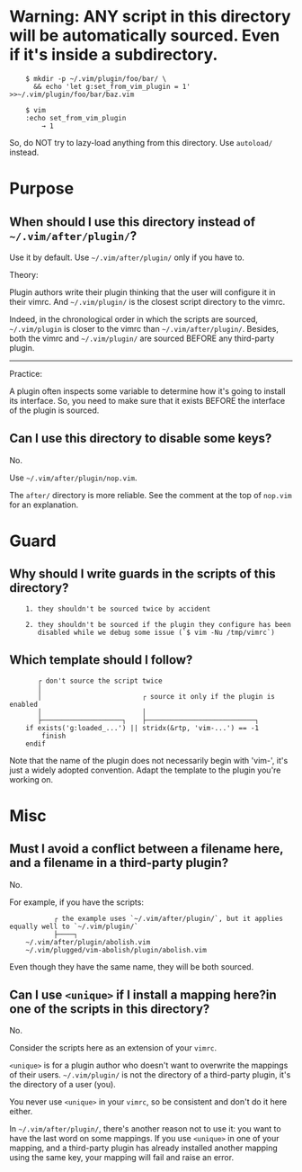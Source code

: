 # Warning: ANY script in this directory will be automatically sourced. Even if it's inside a subdirectory.

        $ mkdir -p ~/.vim/plugin/foo/bar/ \
          && echo 'let g:set_from_vim_plugin = 1' >>~/.vim/plugin/foo/bar/baz.vim

        $ vim
        :echo set_from_vim_plugin
            → 1

So, do NOT try to lazy-load anything from this directory.
Use `autoload/` instead.

##
# Purpose
## When should I use this directory instead of `~/.vim/after/plugin/`?

Use it by default.
Use `~/.vim/after/plugin/` only if you have to.

Theory:

Plugin authors  write their plugin thinking  that the user will  configure it in
their vimrc.
And `~/.vim/plugin/` is the closest script directory to the vimrc.

Indeed, in the chronological order in which the scripts are sourced,
`~/.vim/plugin` is closer to the vimrc than `~/.vim/after/plugin/`.
Besides, both the vimrc and  `~/.vim/plugin/` are sourced BEFORE any third-party
plugin.

---

Practice:

A plugin often inspects some variable to determine how it's going to install its
interface.
So, you need to  make sure that it exists BEFORE the interface  of the plugin is
sourced.

## Can I use this directory to disable some keys?

No.

Use `~/.vim/after/plugin/nop.vim`.

The `after/` directory is more reliable.
See the comment at the top of `nop.vim` for an explanation.

##
# Guard
## Why should I write guards in the scripts of this directory?

        1. they shouldn't be sourced twice by accident

        2. they shouldn't be sourced if the plugin they configure has been
           disabled while we debug some issue (`$ vim -Nu /tmp/vimrc`)

## Which template should I follow?

           ┌ don't source the script twice
           │
           │                         ┌ source it only if the plugin is enabled
           │                         │
           ├────────────────────┐    ├───────────────────────────┐
        if exists('g:loaded_...') || stridx(&rtp, 'vim-...') == -1
            finish
        endif

Note that the  name of the plugin  does not necessarily begin  with 'vim-', it's
just a widely adopted convention.
Adapt the template to the plugin you're working on.

##
# Misc
## Must I avoid a conflict between a filename here, and a filename in a third-party plugin?

No.

For example, if you have the scripts:

               ┌ the example uses `~/.vim/after/plugin/`, but it applies equally well to `~/.vim/plugin/`
               ├────┐
        ~/.vim/after/plugin/abolish.vim
        ~/.vim/plugged/vim-abolish/plugin/abolish.vim

Even though they have the same name, they will be both sourced.

## Can I use `<unique>` if I install a mapping here?in one of the scripts in this directory?

No.

Consider the scripts here as an extension of your `vimrc`.

`<unique>` is for a plugin author who  doesn't want to overwrite the mappings of
their users.
`~/.vim/plugin/`  is  not  the  directory  of a  third-party  plugin,  it's  the
directory of a user (you).

You never use `<unique>` in your `vimrc`,  so be consistent and don't do it here
either.


In `~/.vim/after/plugin/`, there's another reason not to use it:
you want to have the last word on some mappings.
If you  use `<unique>`  in one  of your  mapping, and  a third-party  plugin has
already installed another mapping using the same key, your mapping will fail and
raise an error.

